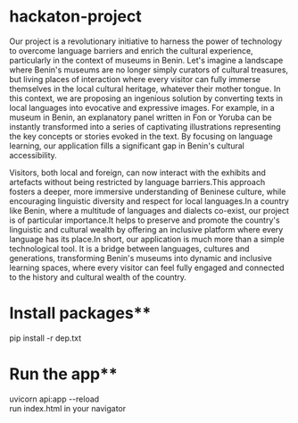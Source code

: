 # hackaton-project
Our project is a revolutionary initiative to harness the power of technology to overcome language barriers and enrich the cultural experience, particularly in the context of museums in Benin. Let's imagine a landscape where Benin's museums are no longer simply curators of cultural treasures, but living places of interaction where every visitor can fully immerse themselves in the local cultural heritage, whatever their mother tongue. In this context, we are proposing an ingenious solution by converting texts in local languages into evocative and expressive images. For example, in a museum in Benin, an explanatory panel written in Fon or Yoruba can be instantly transformed into a series of captivating illustrations representing the key concepts or stories evoked in the text. By focusing on language learning, our application fills a significant gap in Benin's cultural accessibility.

Visitors, both local and foreign, can now interact with the exhibits and artefacts without being restricted by language barriers.This approach fosters a deeper, more immersive understanding of Beninese culture, while encouraging linguistic diversity and respect for local languages.In a country like Benin, where a multitude of languages and dialects co-exist, our project is of particular importance.It helps to preserve and promote the country's linguistic and cultural wealth by offering an inclusive platform where every language has its place.In short, our application is much more than a simple technological tool. It is a bridge between languages, cultures and generations, transforming Benin's museums into dynamic and inclusive learning spaces, where every visitor can feel fully engaged and connected to the history and cultural wealth of the country.


# Install packages**
pip install -r dep.txt

# Run the app**
uvicorn api:app --reload  
run index.html in your navigator

